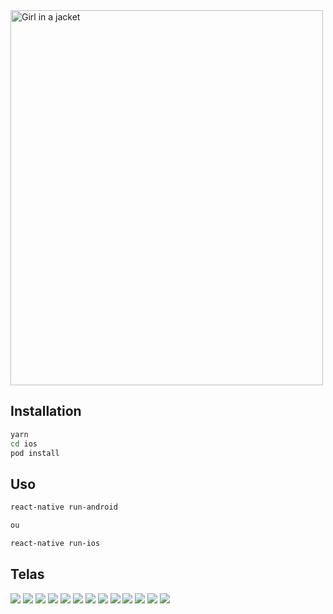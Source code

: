 <img src="https://i.imgur.com/jGT30Dp.png" alt="Girl in a jacket" width="500" height="600">

## Installation


```bash
yarn
cd ios
pod install
```

## Uso

```bash
react-native run-android

ou

react-native run-ios
```

## Telas

![](https://i.imgur.com/jGT30Dp.png)
![](https://i.imgur.com/MAi1JDe.png)
![](https://i.imgur.com/oV7EUCm.png)
![](https://i.imgur.com/xy7B8iQ.png)
![](https://i.imgur.com/fZdfpaS.png)
![](https://i.imgur.com/qvIt5pZ.png)
![](https://i.imgur.com/j2BMySi.png)
![](https://i.imgur.com/MOqhaGB.png)
![](https://i.imgur.com/SN81YcE.png)
![](https://i.imgur.com/uHpCZoq.png)
![](https://i.imgur.com/vmPZxmr.png)
![](https://i.imgur.com/hBvwqfV.png)
![](https://i.imgur.com/frjxSZC.png)


